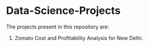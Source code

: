 # Data-Science-Projects
The projects present in this repository are:
1. Zomato Cost and Profitability Analysis for New Delhi.
